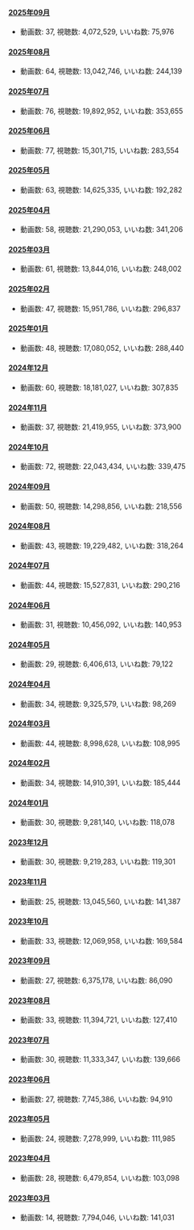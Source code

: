 #### [2025年09月](videos/202509 "wikilink")

-   動画数: 37, 視聴数: 4,072,529, いいね数: 75,976

#### [2025年08月](videos/202508 "wikilink")

-   動画数: 64, 視聴数: 13,042,746, いいね数: 244,139

#### [2025年07月](videos/202507 "wikilink")

-   動画数: 76, 視聴数: 19,892,952, いいね数: 353,655

#### [2025年06月](videos/202506 "wikilink")

-   動画数: 77, 視聴数: 15,301,715, いいね数: 283,554

#### [2025年05月](videos/202505 "wikilink")

-   動画数: 63, 視聴数: 14,625,335, いいね数: 192,282

#### [2025年04月](videos/202504 "wikilink")

-   動画数: 58, 視聴数: 21,290,053, いいね数: 341,206

#### [2025年03月](videos/202503 "wikilink")

-   動画数: 61, 視聴数: 13,844,016, いいね数: 248,002

#### [2025年02月](videos/202502 "wikilink")

-   動画数: 47, 視聴数: 15,951,786, いいね数: 296,837

#### [2025年01月](videos/202501 "wikilink")

-   動画数: 48, 視聴数: 17,080,052, いいね数: 288,440

#### [2024年12月](videos/202412 "wikilink")

-   動画数: 60, 視聴数: 18,181,027, いいね数: 307,835

#### [2024年11月](videos/202411 "wikilink")

-   動画数: 37, 視聴数: 21,419,955, いいね数: 373,900

#### [2024年10月](videos/202410 "wikilink")

-   動画数: 72, 視聴数: 22,043,434, いいね数: 339,475

#### [2024年09月](videos/202409 "wikilink")

-   動画数: 50, 視聴数: 14,298,856, いいね数: 218,556

#### [2024年08月](videos/202408 "wikilink")

-   動画数: 43, 視聴数: 19,229,482, いいね数: 318,264

#### [2024年07月](videos/202407 "wikilink")

-   動画数: 44, 視聴数: 15,527,831, いいね数: 290,216

#### [2024年06月](videos/202406 "wikilink")

-   動画数: 31, 視聴数: 10,456,092, いいね数: 140,953

#### [2024年05月](videos/202405 "wikilink")

-   動画数: 29, 視聴数: 6,406,613, いいね数: 79,122

#### [2024年04月](videos/202404 "wikilink")

-   動画数: 34, 視聴数: 9,325,579, いいね数: 98,269

#### [2024年03月](videos/202403 "wikilink")

-   動画数: 44, 視聴数: 8,998,628, いいね数: 108,995

#### [2024年02月](videos/202402 "wikilink")

-   動画数: 34, 視聴数: 14,910,391, いいね数: 185,444

#### [2024年01月](videos/202401 "wikilink")

-   動画数: 30, 視聴数: 9,281,140, いいね数: 118,078

#### [2023年12月](videos/202312 "wikilink")

-   動画数: 30, 視聴数: 9,219,283, いいね数: 119,301

#### [2023年11月](videos/202311 "wikilink")

-   動画数: 25, 視聴数: 13,045,560, いいね数: 141,387

#### [2023年10月](videos/202310 "wikilink")

-   動画数: 33, 視聴数: 12,069,958, いいね数: 169,584

#### [2023年09月](videos/202309 "wikilink")

-   動画数: 27, 視聴数: 6,375,178, いいね数: 86,090

#### [2023年08月](videos/202308 "wikilink")

-   動画数: 33, 視聴数: 11,394,721, いいね数: 127,410

#### [2023年07月](videos/202307 "wikilink")

-   動画数: 30, 視聴数: 11,333,347, いいね数: 139,666

#### [2023年06月](videos/202306 "wikilink")

-   動画数: 27, 視聴数: 7,745,386, いいね数: 94,910

#### [2023年05月](videos/202305 "wikilink")

-   動画数: 24, 視聴数: 7,278,999, いいね数: 111,985

#### [2023年04月](videos/202304 "wikilink")

-   動画数: 28, 視聴数: 6,479,854, いいね数: 103,098

#### [2023年03月](videos/202303 "wikilink")

-   動画数: 14, 視聴数: 7,794,046, いいね数: 141,031

